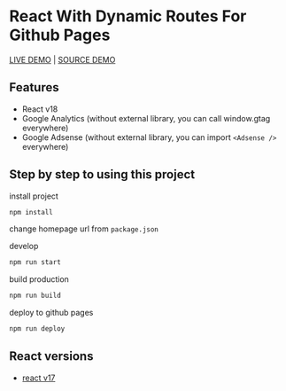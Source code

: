 # React With Dynamic Routes For Github Pages

[LIVE DEMO](https://dimaslanjaka.github.io/react-gh-pages) |
[SOURCE DEMO](https://github.com/dimaslanjaka/react-gh-pages/tree/gh-pages)

## Features
- React v18
- Google Analytics (without external library, you can call window.gtag everywhere)
- Google Adsense (without external library, you can import `<Adsense />` everywhere)

## Step by step to using this project

install project
```bash
npm install
```

change homepage url from `package.json`

develop
```bash
npm run start
```

build production
```bash
npm run build
```

deploy to github pages
```bash
npm run deploy
```

## React versions
- [react v17](https://github.com/dimaslanjaka/react-gh-pages/commit/e027555de1343ea38319dd43480d1678d10b56e9)
